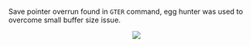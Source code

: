 Save pointer overrun found in `GTER` command, egg hunter was used to overcome small buffer size issue.
<p align="center">
  <img src="https://github.com/ihack4falafel/OSCE/blob/master/Remote%20Buffer%20Overflow/VulnServer/Egg%20Hunter/PoC.gif">
</p>
